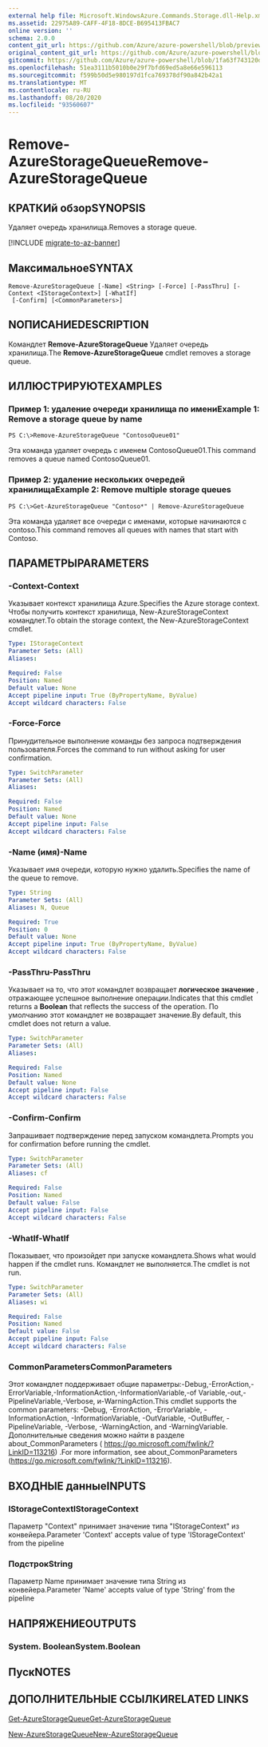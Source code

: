 ```yaml
---
external help file: Microsoft.WindowsAzure.Commands.Storage.dll-Help.xml
ms.assetid: 22975A89-CAFF-4F18-8DCE-B695413FBAC7
online version: ''
schema: 2.0.0
content_git_url: https://github.com/Azure/azure-powershell/blob/preview/src/Storage/Commands.Storage/help/Remove-AzureStorageQueue.md
original_content_git_url: https://github.com/Azure/azure-powershell/blob/preview/src/Storage/Commands.Storage/help/Remove-AzureStorageQueue.md
gitcommit: https://github.com/Azure/azure-powershell/blob/1fa63f743120d7a7cd6cbb28ee43cd0f4c654af9
ms.openlocfilehash: 51ea3111b5010b0e29f7bfd69ed5a8e66e596113
ms.sourcegitcommit: f599b50d5e980197d1fca769378df90a842b42a1
ms.translationtype: MT
ms.contentlocale: ru-RU
ms.lasthandoff: 08/20/2020
ms.locfileid: "93560607"
---
```

# <span data-ttu-id="693aa-101">Remove-AzureStorageQueue</span><span class="sxs-lookup"><span data-stu-id="693aa-101">Remove-AzureStorageQueue</span></span>

## <span data-ttu-id="693aa-102">КРАТКИй обзор</span><span class="sxs-lookup"><span data-stu-id="693aa-102">SYNOPSIS</span></span>
<span data-ttu-id="693aa-103">Удаляет очередь хранилища.</span><span class="sxs-lookup"><span data-stu-id="693aa-103">Removes a storage queue.</span></span>

[!INCLUDE [migrate-to-az-banner](../../includes/migrate-to-az-banner.md)]

## <span data-ttu-id="693aa-104">Максимальное</span><span class="sxs-lookup"><span data-stu-id="693aa-104">SYNTAX</span></span>

```
Remove-AzureStorageQueue [-Name] <String> [-Force] [-PassThru] [-Context <IStorageContext>] [-WhatIf]
 [-Confirm] [<CommonParameters>]
```

## <span data-ttu-id="693aa-105">NОПИСАНИЕ</span><span class="sxs-lookup"><span data-stu-id="693aa-105">DESCRIPTION</span></span>
<span data-ttu-id="693aa-106">Командлет **Remove-AzureStorageQueue** Удаляет очередь хранилища.</span><span class="sxs-lookup"><span data-stu-id="693aa-106">The **Remove-AzureStorageQueue** cmdlet removes a storage queue.</span></span>

## <span data-ttu-id="693aa-107">ИЛЛЮСТРИРУЮТ</span><span class="sxs-lookup"><span data-stu-id="693aa-107">EXAMPLES</span></span>

### <span data-ttu-id="693aa-108">Пример 1: удаление очереди хранилища по имени</span><span class="sxs-lookup"><span data-stu-id="693aa-108">Example 1: Remove a storage queue by name</span></span>
```
PS C:\>Remove-AzureStorageQueue "ContosoQueue01"
```

<span data-ttu-id="693aa-109">Эта команда удаляет очередь с именем ContosoQueue01.</span><span class="sxs-lookup"><span data-stu-id="693aa-109">This command removes a queue named ContosoQueue01.</span></span>

### <span data-ttu-id="693aa-110">Пример 2: удаление нескольких очередей хранилища</span><span class="sxs-lookup"><span data-stu-id="693aa-110">Example 2: Remove multiple storage queues</span></span>
```
PS C:\>Get-AzureStorageQueue "Contoso*" | Remove-AzureStorageQueue
```

<span data-ttu-id="693aa-111">Эта команда удаляет все очереди с именами, которые начинаются с contoso.</span><span class="sxs-lookup"><span data-stu-id="693aa-111">This command removes all queues with names that start with Contoso.</span></span>

## <span data-ttu-id="693aa-112">ПАРАМЕТРЫ</span><span class="sxs-lookup"><span data-stu-id="693aa-112">PARAMETERS</span></span>

### <span data-ttu-id="693aa-113">-Context</span><span class="sxs-lookup"><span data-stu-id="693aa-113">-Context</span></span>
<span data-ttu-id="693aa-114">Указывает контекст хранилища Azure.</span><span class="sxs-lookup"><span data-stu-id="693aa-114">Specifies the Azure storage context.</span></span>
<span data-ttu-id="693aa-115">Чтобы получить контекст хранилища, New-AzureStorageContext командлет.</span><span class="sxs-lookup"><span data-stu-id="693aa-115">To obtain the storage context, the New-AzureStorageContext cmdlet.</span></span>

```yaml
Type: IStorageContext
Parameter Sets: (All)
Aliases: 

Required: False
Position: Named
Default value: None
Accept pipeline input: True (ByPropertyName, ByValue)
Accept wildcard characters: False
```

### <span data-ttu-id="693aa-116">-Force</span><span class="sxs-lookup"><span data-stu-id="693aa-116">-Force</span></span>
<span data-ttu-id="693aa-117">Принудительное выполнение команды без запроса подтверждения пользователя.</span><span class="sxs-lookup"><span data-stu-id="693aa-117">Forces the command to run without asking for user confirmation.</span></span>

```yaml
Type: SwitchParameter
Parameter Sets: (All)
Aliases: 

Required: False
Position: Named
Default value: None
Accept pipeline input: False
Accept wildcard characters: False
```

### <span data-ttu-id="693aa-118">-Name (имя)</span><span class="sxs-lookup"><span data-stu-id="693aa-118">-Name</span></span>
<span data-ttu-id="693aa-119">Указывает имя очереди, которую нужно удалить.</span><span class="sxs-lookup"><span data-stu-id="693aa-119">Specifies the name of the queue to remove.</span></span>

```yaml
Type: String
Parameter Sets: (All)
Aliases: N, Queue

Required: True
Position: 0
Default value: None
Accept pipeline input: True (ByPropertyName, ByValue)
Accept wildcard characters: False
```

### <span data-ttu-id="693aa-120">-PassThru</span><span class="sxs-lookup"><span data-stu-id="693aa-120">-PassThru</span></span>
<span data-ttu-id="693aa-121">Указывает на то, что этот командлет возвращает **логическое значение** , отражающее успешное выполнение операции.</span><span class="sxs-lookup"><span data-stu-id="693aa-121">Indicates that this cmdlet returns a **Boolean** that reflects the success of the operation.</span></span>
<span data-ttu-id="693aa-122">По умолчанию этот командлет не возвращает значение.</span><span class="sxs-lookup"><span data-stu-id="693aa-122">By default, this cmdlet does not return a value.</span></span>

```yaml
Type: SwitchParameter
Parameter Sets: (All)
Aliases: 

Required: False
Position: Named
Default value: None
Accept pipeline input: False
Accept wildcard characters: False
```

### <span data-ttu-id="693aa-123">-Confirm</span><span class="sxs-lookup"><span data-stu-id="693aa-123">-Confirm</span></span>
<span data-ttu-id="693aa-124">Запрашивает подтверждение перед запуском командлета.</span><span class="sxs-lookup"><span data-stu-id="693aa-124">Prompts you for confirmation before running the cmdlet.</span></span>

```yaml
Type: SwitchParameter
Parameter Sets: (All)
Aliases: cf

Required: False
Position: Named
Default value: False
Accept pipeline input: False
Accept wildcard characters: False
```

### <span data-ttu-id="693aa-125">-WhatIf</span><span class="sxs-lookup"><span data-stu-id="693aa-125">-WhatIf</span></span>
<span data-ttu-id="693aa-126">Показывает, что произойдет при запуске командлета.</span><span class="sxs-lookup"><span data-stu-id="693aa-126">Shows what would happen if the cmdlet runs.</span></span>
<span data-ttu-id="693aa-127">Командлет не выполняется.</span><span class="sxs-lookup"><span data-stu-id="693aa-127">The cmdlet is not run.</span></span>

```yaml
Type: SwitchParameter
Parameter Sets: (All)
Aliases: wi

Required: False
Position: Named
Default value: False
Accept pipeline input: False
Accept wildcard characters: False
```

### <span data-ttu-id="693aa-128">CommonParameters</span><span class="sxs-lookup"><span data-stu-id="693aa-128">CommonParameters</span></span>
<span data-ttu-id="693aa-129">Этот командлет поддерживает общие параметры:-Debug,-ErrorAction,-ErrorVariable,-InformationAction,-InformationVariable,-of Variable,-out,-PipelineVariable,-Verbose, и-WarningAction.</span><span class="sxs-lookup"><span data-stu-id="693aa-129">This cmdlet supports the common parameters: -Debug, -ErrorAction, -ErrorVariable, -InformationAction, -InformationVariable, -OutVariable, -OutBuffer, -PipelineVariable, -Verbose, -WarningAction, and -WarningVariable.</span></span> <span data-ttu-id="693aa-130">Дополнительные сведения можно найти в разделе about_CommonParameters ( https://go.microsoft.com/fwlink/?LinkID=113216) .</span><span class="sxs-lookup"><span data-stu-id="693aa-130">For more information, see about_CommonParameters (https://go.microsoft.com/fwlink/?LinkID=113216).</span></span>

## <span data-ttu-id="693aa-131">ВХОДНЫЕ данные</span><span class="sxs-lookup"><span data-stu-id="693aa-131">INPUTS</span></span>

### <span data-ttu-id="693aa-132">IStorageContext</span><span class="sxs-lookup"><span data-stu-id="693aa-132">IStorageContext</span></span>

<span data-ttu-id="693aa-133">Параметр "Context" принимает значение типа "IStorageContext" из конвейера.</span><span class="sxs-lookup"><span data-stu-id="693aa-133">Parameter 'Context' accepts value of type 'IStorageContext' from the pipeline</span></span>

### <span data-ttu-id="693aa-134">Подстрок</span><span class="sxs-lookup"><span data-stu-id="693aa-134">String</span></span>

<span data-ttu-id="693aa-135">Параметр Name принимает значение типа String из конвейера.</span><span class="sxs-lookup"><span data-stu-id="693aa-135">Parameter 'Name' accepts value of type 'String' from the pipeline</span></span>

## <span data-ttu-id="693aa-136">НАПРЯЖЕНИЕ</span><span class="sxs-lookup"><span data-stu-id="693aa-136">OUTPUTS</span></span>

### <span data-ttu-id="693aa-137">System. Boolean</span><span class="sxs-lookup"><span data-stu-id="693aa-137">System.Boolean</span></span>

## <span data-ttu-id="693aa-138">Пуск</span><span class="sxs-lookup"><span data-stu-id="693aa-138">NOTES</span></span>

## <span data-ttu-id="693aa-139">ДОПОЛНИТЕЛЬНЫЕ ССЫЛКИ</span><span class="sxs-lookup"><span data-stu-id="693aa-139">RELATED LINKS</span></span>

[<span data-ttu-id="693aa-140">Get-AzureStorageQueue</span><span class="sxs-lookup"><span data-stu-id="693aa-140">Get-AzureStorageQueue</span></span>](./Get-AzureStorageQueue.md)

[<span data-ttu-id="693aa-141">New-AzureStorageQueue</span><span class="sxs-lookup"><span data-stu-id="693aa-141">New-AzureStorageQueue</span></span>](./New-AzureStorageQueue.md)
